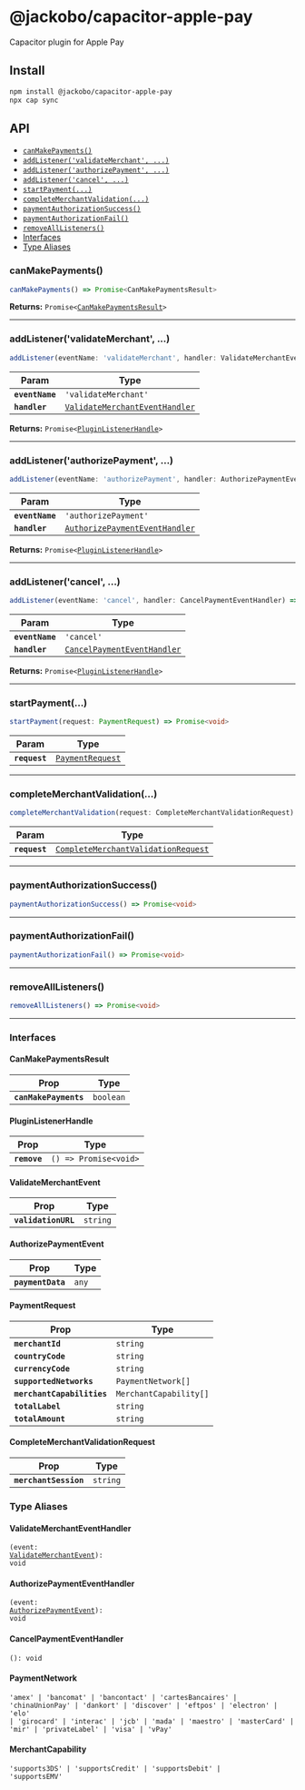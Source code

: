# @jackobo/capacitor-apple-pay

Capacitor plugin for Apple Pay

## Install

```bash
npm install @jackobo/capacitor-apple-pay
npx cap sync
```

## API

<docgen-index>

* [`canMakePayments()`](#canmakepayments)
* [`addListener('validateMerchant', ...)`](#addlistenervalidatemerchant-)
* [`addListener('authorizePayment', ...)`](#addlistenerauthorizepayment-)
* [`addListener('cancel', ...)`](#addlistenercancel-)
* [`startPayment(...)`](#startpayment)
* [`completeMerchantValidation(...)`](#completemerchantvalidation)
* [`paymentAuthorizationSuccess()`](#paymentauthorizationsuccess)
* [`paymentAuthorizationFail()`](#paymentauthorizationfail)
* [`removeAllListeners()`](#removealllisteners)
* [Interfaces](#interfaces)
* [Type Aliases](#type-aliases)

</docgen-index>

<docgen-api>
<!--Update the source file JSDoc comments and rerun docgen to update the docs below-->

### canMakePayments()

```typescript
canMakePayments() => Promise<CanMakePaymentsResult>
```

**Returns:** <code>Promise&lt;<a href="#canmakepaymentsresult">CanMakePaymentsResult</a>&gt;</code>

--------------------


### addListener('validateMerchant', ...)

```typescript
addListener(eventName: 'validateMerchant', handler: ValidateMerchantEventHandler) => Promise<PluginListenerHandle>
```

| Param           | Type                                                                                  |
| --------------- | ------------------------------------------------------------------------------------- |
| **`eventName`** | <code>'validateMerchant'</code>                                                       |
| **`handler`**   | <code><a href="#validatemerchanteventhandler">ValidateMerchantEventHandler</a></code> |

**Returns:** <code>Promise&lt;<a href="#pluginlistenerhandle">PluginListenerHandle</a>&gt;</code>

--------------------


### addListener('authorizePayment', ...)

```typescript
addListener(eventName: 'authorizePayment', handler: AuthorizePaymentEventHandler) => Promise<PluginListenerHandle>
```

| Param           | Type                                                                                  |
| --------------- | ------------------------------------------------------------------------------------- |
| **`eventName`** | <code>'authorizePayment'</code>                                                       |
| **`handler`**   | <code><a href="#authorizepaymenteventhandler">AuthorizePaymentEventHandler</a></code> |

**Returns:** <code>Promise&lt;<a href="#pluginlistenerhandle">PluginListenerHandle</a>&gt;</code>

--------------------


### addListener('cancel', ...)

```typescript
addListener(eventName: 'cancel', handler: CancelPaymentEventHandler) => Promise<PluginListenerHandle>
```

| Param           | Type                                                                            |
| --------------- | ------------------------------------------------------------------------------- |
| **`eventName`** | <code>'cancel'</code>                                                           |
| **`handler`**   | <code><a href="#cancelpaymenteventhandler">CancelPaymentEventHandler</a></code> |

**Returns:** <code>Promise&lt;<a href="#pluginlistenerhandle">PluginListenerHandle</a>&gt;</code>

--------------------


### startPayment(...)

```typescript
startPayment(request: PaymentRequest) => Promise<void>
```

| Param         | Type                                                      |
| ------------- | --------------------------------------------------------- |
| **`request`** | <code><a href="#paymentrequest">PaymentRequest</a></code> |

--------------------


### completeMerchantValidation(...)

```typescript
completeMerchantValidation(request: CompleteMerchantValidationRequest) => Promise<void>
```

| Param         | Type                                                                                            |
| ------------- | ----------------------------------------------------------------------------------------------- |
| **`request`** | <code><a href="#completemerchantvalidationrequest">CompleteMerchantValidationRequest</a></code> |

--------------------


### paymentAuthorizationSuccess()

```typescript
paymentAuthorizationSuccess() => Promise<void>
```

--------------------


### paymentAuthorizationFail()

```typescript
paymentAuthorizationFail() => Promise<void>
```

--------------------


### removeAllListeners()

```typescript
removeAllListeners() => Promise<void>
```

--------------------


### Interfaces


#### CanMakePaymentsResult

| Prop                  | Type                 |
| --------------------- | -------------------- |
| **`canMakePayments`** | <code>boolean</code> |


#### PluginListenerHandle

| Prop         | Type                                      |
| ------------ | ----------------------------------------- |
| **`remove`** | <code>() =&gt; Promise&lt;void&gt;</code> |


#### ValidateMerchantEvent

| Prop                | Type                |
| ------------------- | ------------------- |
| **`validationURL`** | <code>string</code> |


#### AuthorizePaymentEvent

| Prop              | Type             |
| ----------------- | ---------------- |
| **`paymentData`** | <code>any</code> |


#### PaymentRequest

| Prop                       | Type                              |
| -------------------------- | --------------------------------- |
| **`merchantId`**           | <code>string</code>               |
| **`countryCode`**          | <code>string</code>               |
| **`currencyCode`**         | <code>string</code>               |
| **`supportedNetworks`**    | <code>PaymentNetwork[]</code>     |
| **`merchantCapabilities`** | <code>MerchantCapability[]</code> |
| **`totalLabel`**           | <code>string</code>               |
| **`totalAmount`**          | <code>string</code>               |


#### CompleteMerchantValidationRequest

| Prop                  | Type                |
| --------------------- | ------------------- |
| **`merchantSession`** | <code>string</code> |


### Type Aliases


#### ValidateMerchantEventHandler

<code>(event: <a href="#validatemerchantevent">ValidateMerchantEvent</a>): void</code>


#### AuthorizePaymentEventHandler

<code>(event: <a href="#authorizepaymentevent">AuthorizePaymentEvent</a>): void</code>


#### CancelPaymentEventHandler

<code>(): void</code>


#### PaymentNetwork

<code>'amex' | 'bancomat' | 'bancontact' | 'cartesBancaires' | 'chinaUnionPay' | 'dankort' | 'discover' | 'eftpos' | 'electron' | 'elo' | 'girocard' | 'interac' | 'jcb' | 'mada' | 'maestro' | 'masterCard' | 'mir' | 'privateLabel' | 'visa' | 'vPay'</code>


#### MerchantCapability

<code>'supports3DS' | 'supportsCredit' | 'supportsDebit' | 'supportsEMV'</code>

</docgen-api>
